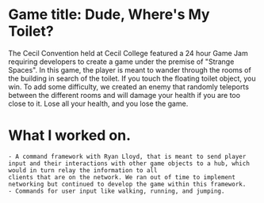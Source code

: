 # Game title: Dude, Where's My Toilet?
The Cecil Convention held at Cecil College featured a 24 hour Game Jam requiring developers to create a game under the premise of "Strange Spaces".
In this game, the player is meant to wander through the rooms of the building in search of the toilet. If you touch the floating toilet object, you win.
To add some difficulty, we created an enemy that randomly teleports between the different rooms and will damage your health if you are too close to it.
Lose all your health, and you lose the game.

# What I worked on.
	- A command framework with Ryan Lloyd, that is meant to send player input and their interactions with other game objects to a hub, which would in turn relay the information to all
	clients that are on the network. We ran out of time to implement networking but continued to develop the game within this framework.
	- Commands for user input like walking, running, and jumping.